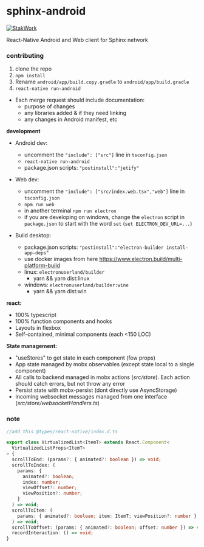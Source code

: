 # sphinx-android

[![StakWork](https://img.shields.io/badge/-StakWork%20Bounty-informational?logo=bitcoin&link=https%3A%2F%2Fsphinx.chat)](https://sphinx.chat)

React-Native Android and Web client for Sphinx network

### contributing

1. clone the repo
2. `npm install`
3. Rename `android/app/build.copy.gradle` to `android/app/build.gradle`
4. `react-native run-android`

- Each merge request should include documentation:
  - purpose of changes
  - any libraries added & if they need linking
  - any changes in Android manifest, etc

**development**

- Android dev:
  - uncomment the `"include": ["src"]` line in `tsconfig.json`
  - `react-native run-android`
  - package.json scripts: `"postinstall":"jetify"`

- Web dev:
  - uncomment the `"include": ["src/index.web.tsx","web"]` line in `tsconfig.json`
  - `npm run web`
  - in another terminal `npm run electron`
  - if you are developing on windows, change the `electron` script in `package.json` to start with the word `set` (`set ELECTRON_DEV_URL=...`)

- Build desktop:
  - package.json scripts: `"postinstall":"electron-builder install-app-deps"`
  - use docker images from here https://www.electron.build/multi-platform-build
  - linux: `electronuserland/builder`
    - yarn && yarn dist:linux
  - windows: `electronuserland/builder:wine`
    - yarn && yarn dist:win

**react:**

- 100% typescript
- 100% function components and hooks
- Layouts in flexbox
- Self-contained, minimal components (each <150 LOC)

**State management:**

- "useStores" to get state in each component (few props)
- App state managed by mobx observables (except state local to a single component)
- All calls to backend managed in mobx actions (*src/store*). Each action should catch errors, but not throw any error
- Persist state with mobx-persist (dont directly use AsyncStorage)
- Incoming websocket messages managed from one interface (*src/store/websocketHandlers.ts*)





### note
```ts
//add this @types/react-native/index.d.ts

export class VirtualizedList<ItemT> extends React.Component<
  VirtualizedListProps<ItemT>
> {
  scrollToEnd: (params?: { animated?: boolean }) => void;
  scrollToIndex: (
    params: {
      animated?: boolean;
      index: number;
      viewOffset?: number;
      viewPosition?: number;
    }
  ) => void;
  scrollToItem: (
    params: { animated?: boolean; item: ItemT; viewPosition?: number }
  ) => void;
  scrollToOffset: (params: { animated?: boolean; offset: number }) => void;
  recordInteraction: () => void;
}
```